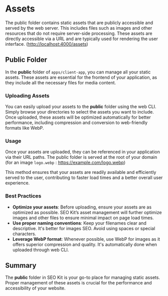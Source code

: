 # Assets

The public folder contains static assets that are publicly accessible and served by the web server. This includes files such as images and other resources that do not require server-side processing. These assets are directly accessible via a URL and are typically used for rendering the user interface. ([http://localhost:4000/assets](http://localhost:4000/assets))

## Public Folder

In the **public** folder of `apps/client-app`, you can manage all your static assets. These assets are essential for the frontend of your application, as they include all the necessary files for media content.

### Uploading Assets

You can easily upload your assets to the **public** folder using the web CLI. Simply browse your directories to select the assets you want to include. Once uploaded, these assets will be optimized automatically for better performance, including compression and conversion to web-friendly formats like WebP.

### Usage

Once your assets are uploaded, they can be referenced in your application via their URL paths.
The public folder is served at the root of your domain (for an image `logo.webp` : https://example.com/logo.webp)

This method ensures that your assets are readily available and efficiently served to the user, contributing to faster load times and a better overall user experience.

### Best Practices

- **Optimize your assets**: Before uploading, ensure your assets are as optimized as possible. SEO Kit’s asset management will further optimize images and other files to ensure minimal impact on page load times.
- **Use proper naming conventions**: Keep your filenames clear and descriptive. It's better for images SEO. Avoid using spaces or special characters.
- **Leverage WebP format**: Whenever possible, use WebP for images as it offers superior compression and quality. It's automatically done when uploaded through web CLI.

## Summary

The **public** folder in SEO Kit is your go-to place for managing static assets. Proper management of these assets is crucial for the performance and accessibility of your website.
